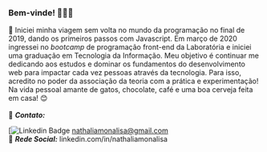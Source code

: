 
### Bem-vinde! 👋👋👋

:pushpin:
Iniciei minha viagem sem volta no mundo da programação no final de 2019, dando os primeiros passos com Javascript. Em março de 2020 ingressei no _bootcamp_ de programação front-end da Laboratória e iniciei uma graduação em Tecnologia da Informação. Meu objetivo é continuar me dedicando aos estudos e dominar os fundamentos do desenvolvimento web para impactar cada vez pessoas através da tecnologia. Para isso, acredito no poder da associação da teoria com a prática e experimentação!</br>
Na vida pessoal amante de gatos, chocolate, café e uma boa cerveja feita em casa!  :blush:
</br></br>
:email: ___Contato:___ </br>

[![Linkedin Badge](https://img.shields.io/badge/-Linkedin-0077B5?style=flat-square&logo=Linkedin&logoColor=white&link=https://www.linkedin.com/in/nathaliamonalisa/)
nathaliamonalisa@gmail.com </br>
:mag_right: ___Rede Social:___ linkedin.com/in/nathaliamonalisa
